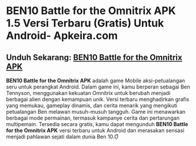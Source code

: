 ﻿#  BEN10 Battle for the Omnitrix APK 1.5 Versi Terbaru (Gratis) Untuk Android- Apkeira.com
##  Unduh Sekarang:  [BEN10 Battle for the Omnitrix APK](https://tinyurl.com/y3xkvwxv)

**BEN10 Battle for the Omnitrix APK** adalah game Mobile aksi-petualangan seru untuk perangkat Android. Dalam game ini, kamu berperan sebagai Ben Tennyson, menggunakan kekuatan Omnitrix untuk berubah menjadi berbagai alien dengan kemampuan unik. Versi terbaru menghadirkan grafis yang memukau, gameplay dinamis, dan cerita menarik yang mengikuti petualangan Ben melawan musuh-musuh tangguh. Game ini menawarkan berbagai mode permainan, termasuk kampanye cerita dan pertarungan multipemain. Tersedia secara gratis, kamu dapat mengunduh **BEN10 Battle for the Omnitrix APK** versi terbaru untuk Android dan merasakan sensasi menjadi pahlawan sejati dalam dunia Ben 10.
